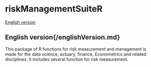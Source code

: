 # riskManagementSuiteR
[English version](/readMeEnglish.md)

## English version{/englishVersion.md}
This package of R functions for risk measurement and management is made for the data science, actuary, finance, Econometrics and related disciplines. It includes several function for risk measurement.
